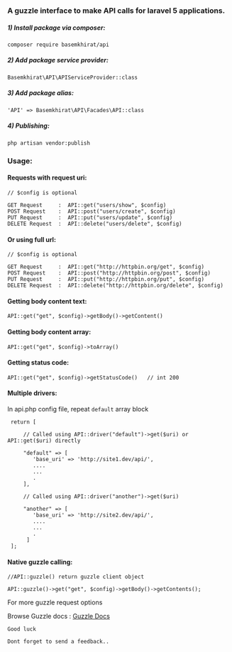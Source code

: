 ### A guzzle interface to make API calls for laravel 5 applications.

##### 1) Install package via composer:

	composer require basemkhirat/api

##### 2) Add package service provider:

	Basemkhirat\API\APIServiceProvider::class
	
##### 3) Add package alias:

	'API' => Basemkhirat\API\Facades\API::class
	
##### 4) Publishing:
    
    php artisan vendor:publish
	
### Usage:

#### Requests with request uri:

    // $config is optional
    
    GET Request     :  API::get("users/show", $config)
    POST Request    :  API::post("users/create", $config)
    PUT Request     :  API::put("users/update", $config)
    DELETE Request  :  API::delete("users/delete", $config)

#### Or using full url:

    // $config is optional
    
    GET Request     :  API::get("http://httpbin.org/get", $config)
    POST Request    :  API::post("http://httpbin.org/post", $config)
    PUT Request     :  API::put("http://httpbin.org/put", $config)
    DELETE Request  :  API::delete("http://httpbin.org/delete", $config)

#### Getting body content text:

    API::get("get", $config)->getBody()->getContent()

#### Getting body content array:

    API::get("get", $config)->toArray()

#### Getting status code:

    API::get("get", $config)->getStatusCode()   // int 200

    
#### Multiple drivers:

In api.php config file, repeat `default` array block
     
     return [
     
         // Called using API::driver("default")->get($uri) or API::get($uri) directly
         
         "default" => [
            'base_uri' => 'http://site1.dev/api/',
            ....
            ...
            .
         ],
         
         // Called using API::driver("another")->get($uri)
         
         "another" => [
            'base_uri' => 'http://site2.dev/api/',
            ....
            ...
            .
          ]
     ];
     
     
#### Native guzzle calling:


    //API::guzzle() return guzzle client object
    
    API::guzzle()->get("get", $config)->getBody()->getContents();
    
   For more guzzle request options
   
   Browse Guzzle docs : [Guzzle Docs](http://docs.guzzlephp.org/en/latest/request-options.html#allow-redirects)

`Good luck`

`Dont forget to send a feedback..`
